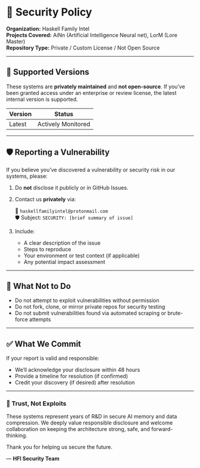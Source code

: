 # 🔐 Security Policy

**Organization:** Haskell Family Intel  
**Projects Covered:** AiNn (Artificial Intelligence Neural net), LorM (Lore Master)  
**Repository Type:** Private / Custom License / Not Open Source  

---

## 📅 Supported Versions

These systems are **privately maintained** and **not open-source**. If you’ve been granted access under an enterprise or review license, the latest internal version is supported.

| Version | Status         |
|---------|----------------|
| Latest  | Actively Monitored |

---

## 🛡️ Reporting a Vulnerability

If you believe you’ve discovered a vulnerability or security risk in our systems, please:

1. Do **not** disclose it publicly or in GitHub Issues.
2. Contact us **privately** via:

   📧 `haskellfamilyintel@protonmail.com`  
   🛡 Subject: `SECURITY: [brief summary of issue]`

3. Include:
   - A clear description of the issue
   - Steps to reproduce
   - Your environment or test context (if applicable)
   - Any potential impact assessment

---

## 🚫 What Not to Do

- Do not attempt to exploit vulnerabilities without permission
- Do not fork, clone, or mirror private repos for security testing
- Do not submit vulnerabilities found via automated scraping or brute-force attempts

---

## ✅ What We Commit

If your report is valid and responsible:

- We’ll acknowledge your disclosure within 48 hours
- Provide a timeline for resolution (if confirmed)
- Credit your discovery (if desired) after resolution

---

### 🤝 Trust, Not Exploits

These systems represent years of R&D in secure AI memory and data compression. We deeply value responsible disclosure and welcome collaboration on keeping the architecture strong, safe, and forward-thinking.

Thank you for helping us secure the future.

— **HFI Security Team**
